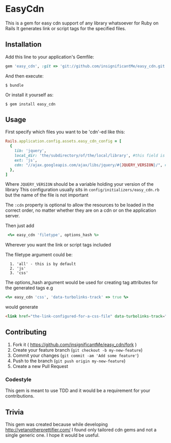 # EasyCdn

This is a gem for easy cdn support of any library whatsoever for Ruby on Rails
It generates link or script tags for the specified files.

## Installation

Add this line to your application's Gemfile:

```ruby
gem 'easy_cdn', :git => 'git://github.com/insignificantMe/easy_cdn.git'
```

And then execute:

    $ bundle

Or install it yourself as:

    $ gem install easy_cdn

## Usage

First specify which files you want to be 'cdn'-ed like this:

```ruby
Rails.application.config.assets.easy_cdn_config = [
  {
    lib: 'jquery',
    local_dir: 'the/subdirectory/of/the/local/library', #this field is optional
    ext: 'js',
    cdn: "//ajax.googleapis.com/ajax/libs/jquery/#{JQUERY_VERSION}/", # optional
  },
]
```
Where ```JQUERY_VERSION``` should be a variable holding your version of the library 
This configuration usually sits in ```config/initializers/easy_cdn.rb``` but the 
name of the file is not important

The ```:cdn``` property is optional to allow the resources to be loaded in the
correct order, no matter whether they are on a cdn or on the application server.

Then just add
```ruby
 <%= easy_cdn 'filetype', options_hash %>
```

Wherever you want the link or script tags included

The filetype argument could be:
```
  1. 'all' - this is by default
  2. 'js'
  3. 'css'
```

The options_hash argument would be used for creating tag attributes for the 
generated tags e.g

```ruby
<%= easy_cdn 'css', 'data-turbolinks-track' => true %>
```
would generate

```html
<link href="the-link-configured-for-a-css-file" data-turbolinks-track="true">
```

## Contributing

1. Fork it ( https://github.com/insignificantMe/easy_cdn/fork )
2. Create your feature branch (`git checkout -b my-new-feature`)
3. Commit your changes (`git commit -am 'Add some feature'`)
4. Push to the branch (`git push origin my-new-feature`)
5. Create a new Pull Request

### Codestyle

This gem is meant to use TDD and it would be a requirement for your contributions.

## Trivia
This gem was created because while developing http://yetanotherprettifier.com/
I found only tailored cdn gems and not a single generic one. I hope it would be
useful.
